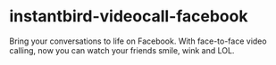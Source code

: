 # instantbird-videocall-facebook
Bring your conversations to life on Facebook. With face-to-face video calling, now you can watch your friends smile, wink and LOL.
